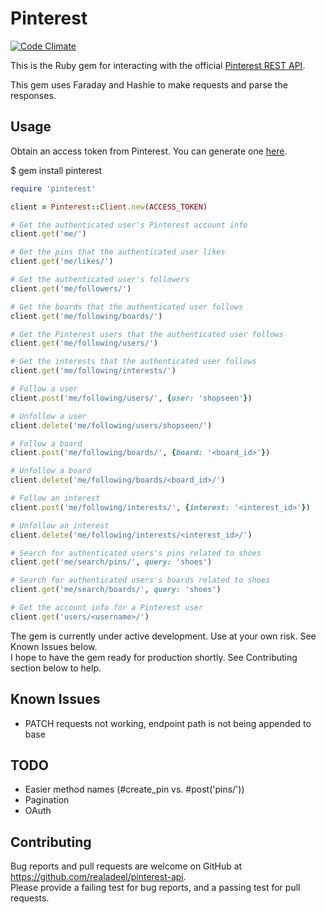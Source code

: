 # Pinterest

[![Code Climate](https://codeclimate.com/github/realadeel/pinterest-api/badges/gpa.svg)](https://codeclimate.com/github/realadeel/pinterest-api)  

This is the Ruby gem for interacting with the official [Pinterest REST API](https://developers.pinterest.com/docs/getting-started/introduction/).  

This gem uses Faraday and Hashie to make requests and parse the responses.

## Usage

Obtain an access token from Pinterest. You can generate one [here](https://developers.pinterest.com/docs/api/access_token/).

$ gem install pinterest

```ruby
require 'pinterest'

client = Pinterest::Client.new(ACCESS_TOKEN)

# Get the authenticated user's Pinterest account info
client.get('me/')

# Get the pins that the authenticated user likes
client.get('me/likes/')

# Get the authenticated user's followers
client.get('me/followers/')

# Get the boards that the authenticated user follows
client.get('me/following/boards/')

# Get the Pinterest users that the authenticated user follows
client.get('me/following/users/')

# Get the interests that the authenticated user follows
client.get('me/following/interests/')

# Follow a user
client.post('me/following/users/', {user: 'shopseen'})

# Unfollow a user
client.delete('me/following/users/shopseen/')

# Follow a board
client.post('me/following/boards/', {board: '<board_id>'})

# Unfollow a board
client.delete('me/following/boards/<board_id>/')

# Follow an interest
client.post('me/following/interests/', {interest: '<interest_id>'})

# Unfollow an interest
client.delete('me/following/interests/<interest_id>/')

# Search for authenticated users's pins related to shoes
client.get('me/search/pins/', query: 'shoes')

# Search for authenticated users's boards related to shoes
client.get('me/search/boards/', query: 'shoes')

# Get the account info for a Pinterest user
client.get('users/<username>/')

```

The gem is currently under active development. Use at your own risk. See Known Issues below.  
I hope to have the gem ready for production shortly. See Contributing section below to help.  

## Known Issues

* PATCH requests not working, endpoint path is not being appended to base

## TODO

* Easier method names (#create_pin vs. #post('pins/'))
* Pagination
* OAuth

## Contributing

Bug reports and pull requests are welcome on GitHub at https://github.com/realadeel/pinterest-api.  
Please provide a failing test for bug reports, and a passing test for pull requests.

